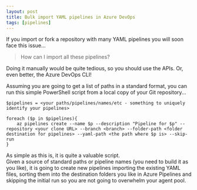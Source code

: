 ```yaml
---
layout: post
title: Bulk import YAML pipelines in Azure DevOps
tags: [pipelines]
---
```

If you import or fork a repository with many YAML pipelines you will soon face this issue...

> How can I import all these pipelines?

Doing it manually would be quite tedious, so you should use the APIs. Or, even better, the Azure DevOps CLI!

Assuming you are going to get a list of paths in a standard format, you can run this simple PowerShell script from a local copy of your Git repository...

```
$pipelines = <your paths/pipelines/names/etc - something to uniquely identify your pipelines>

foreach ($p in $pipelines){
    az pipelines create --name $p --description "Pipeline for $p" --repository <your clone URL> --branch <branch> --folder-path <folder destination for pipelines> --yaml-path <the path where $p is> --skip-run
}
```
As simple as this is, it is quite a valuable script.   
Given a source of standard paths or pipeline names (you need to build it as you like), it is going to create new pipelines importing the existing YAML files, sorting them into the destination folders you like in Azure Pipelines and skipping the initial run so you are not going to overwhelm your agent pool.